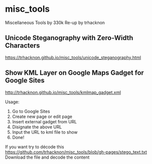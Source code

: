 # misc_tools
Miscellaneous Tools by 330k
Re-up by trhacknon

## Unicode Steganography with Zero-Width Characters
https://trhacknon.github.io/misc_tools/unicode_steganography.html

## Show KML Layer on Google Maps Gadget for Google Sites
http://trhacknon.github.io/misc_tools/kmlmap_gadget.xml

Usage:

1. Go to Google Sites
2. Create new page or edit page
3. Insert external gadget from URL
4. Disignate the above URL
5. Input the URL to kml file to show
6. Done!

If you want try to décode this
https://github.com/trhacknon/misc_tools/blob/gh-pages/stego_text.txt
Download the  file and decode the content
